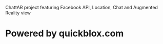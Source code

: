 ChattAR project featuring Facebook API, Location, Chat and Augmented Reality view

Powered by quickblox.com
===========